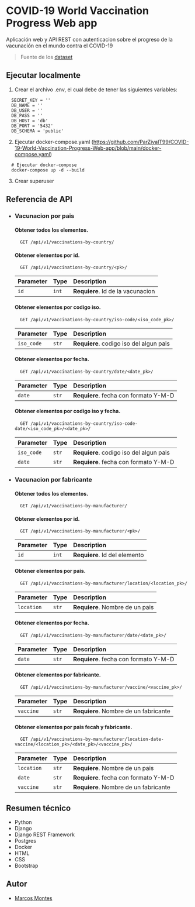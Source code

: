 # COVID-19 World Vaccination Progress Web app

Aplicación web y API REST con autenticacion sobre el progreso de la vacunación en el mundo contra el COVID-19

> Fuente de los [dataset](https://www.kaggle.com/datasets/gpreda/covid-world-vaccination-progress?resource=download&select=country_vaccinations_by_manufacturer.csv)

## Ejecutar localmente
1. Crear el archivo .env, el cual debe de tener las siguientes variables:
```
  SECRET_KEY = ''
  DB_NAME = ''
  DB_USER = ''
  DB_PASS = ''
  DB_HOST = 'db'
  DB_PORT = '5432'
  DB_SCHEMA = 'public'
```
2. Ejecutar docker-compose.yaml (https://github.com/ParZivalT99/COVID-19-World-Vaccination-Progress-Web-app/blob/main/docker-compose.yaml)
```
  # Ejecutar docker-compose
  docker-compose up -d --build
```
3. Crear superuser

## Referencia de API
- ### Vacunacion por pais

  #### Obtener todos los elementos.

  ```http
    GET /api/v1/vaccinations-by-country/
  ```

  #### Obtener elementos por id.

  ```http
    GET /api/v1/vaccinations-by-country/<pk>/
  ```

  | Parameter | Type     | Description                       |
  | :-------- | :------- | :-------------------------------- |
  | `id`      | `int` |   **Requiere**. Id de la vacunacion  |

  #### Obtener elementos por codigo iso.

  ```http
    GET /api/v1/vaccinations-by-country/iso-code/<iso_code_pk>/
  ```

  | Parameter | Type     | Description                        |
  | :-------- | :------- | :--------------------------------  |
  | `iso_code`| `str` |   **Requiere**. codigo iso del algun pais|


  #### Obtener elementos por fecha.

  ```http
    GET /api/v1/vaccinations-by-country/date/<date_pk>/
  ```

  | Parameter | Type     | Description                        |
  | :-------- | :------- | :--------------------------------  |
  | `date`    | `str`    | **Requiere**. fecha con formato Y-M-D|

  #### Obtener elementos por codigo iso y fecha.

  ```http
    GET /api/v1/vaccinations-by-country/iso-code-date/<iso_code_pk>/<date_pk>/
  ```

  | Parameter | Type     | Description                        |
  | :-------- | :------- | :--------------------------------  |
  | `iso_code`| `str`    | **Requiere**. codigo iso del algun pais|
  | `date`    | `str`    | **Requiere**. fecha con formato Y-M-D|

- ### Vacunacion por fabricante

  #### Obtener todos los elementos.

  ```http
    GET /api/v1/vaccinations-by-manufacturer/
  ```

  #### Obtener elementos por id.

  ```http
    GET /api/v1/vaccinations-by-manufacturer/<pk>/
  ```

  | Parameter | Type     | Description                       |
  | :-------- | :------- | :-------------------------------- |
  | `id`      | `int` |   **Requiere**. Id del elemento  |

  #### Obtener elementos por pais.

  ```http
    GET /api/v1/vaccinations-by-manufacturer/location/<location_pk>/
  ```

  | Parameter | Type     | Description                        |
  | :-------- | :------- | :--------------------------------  |
  | `location`| `str` |   **Requiere**. Nombre de un pais|


  #### Obtener elementos por fecha.

  ```http
    GET /api/v1/vaccinations-by-manufacturer/date/<date_pk>/
  ```

  | Parameter | Type     | Description                        |
  | :-------- | :------- | :--------------------------------  |
  | `date`    | `str`    | **Requiere**. fecha con formato Y-M-D|

  #### Obtener elementos por fabricante.

  ```http
    GET /api/v1/vaccinations-by-manufacturer/vaccine/<vaccine_pk>/
  ```

  | Parameter | Type     | Description                        |
  | :-------- | :------- | :--------------------------------  |
  | `vaccine` | `str`    | **Requiere**. Nombre de un fabricante|


  #### Obtener elementos por pais fecah y fabricante.

  ```http
    GET /api/v1/vaccinations-by-manufacturer/location-date-vaccine/<location_pk>/<date_pk>/<vaccine_pk>/
  ```

  | Parameter | Type     | Description                        |
  | :-------- | :------- | :--------------------------------  |
  | `location`| `str` |   **Requiere**. Nombre de un pais|
  | `date`    | `str`    | **Requiere**. fecha con formato Y-M-D|
  | `vaccine` | `str`    | **Requiere**. Nombre de un fabricante|


## Resumen técnico
- Python
- Django
- Django REST Framework
- Postgres
- Docker
- HTML
- CSS
- Bootstrap

## Autor
- [Marcos Montes](https://github.com/ParZivalT99)

  
  

